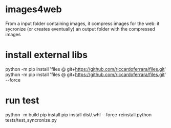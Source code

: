 # images4web
From a input folder containing images, it compress images for the web: it sycronize (or creates eventually) an output folder with the compressed images

# install external libs
python -m pip install 'files @ git+https://github.com/riccardoferrara/files.git'   
python -m pip install 'files @ git+https://github.com/riccardoferrara/files.git' --force

# run test
python -m build
pip install pip install dist/<images4web-package>.whl --force-reinstall
python tests/test_syncronize.py
